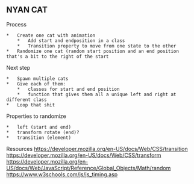 ## NYAN CAT

Process

	* 	Create one cat with animation
		*	Add start and endposition in a class
		*	Transition property to move from one state to the other
	*	Randomize one cat (random start position and an end position that's a bit to the right of the start

Next step

	*	Spawn multiple cats
	*	Give each of them:
		*	classes for start and end position
		*	function that gives them all a unique left and right at different class
	*	Loop that shit

Properties to randomize

	*	left (start and end)
	*	transform rotate (end)?
	*	transition (element)



Resources
https://developer.mozilla.org/en-US/docs/Web/CSS/transition
https://developer.mozilla.org/en-US/docs/Web/CSS/transform
https://developer.mozilla.org/en-US/docs/Web/JavaScript/Reference/Global_Objects/Math/random
https://www.w3schools.com/js/js_timing.asp

